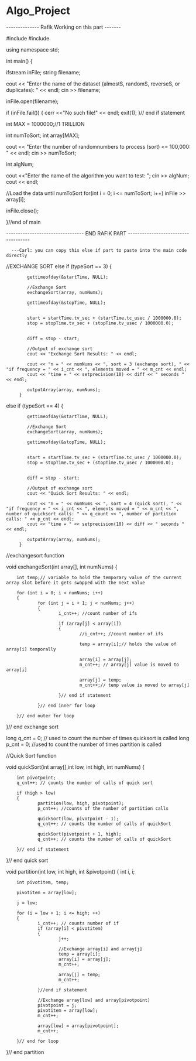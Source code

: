 # Algo_Project
-------------- Rafik Working on this part -------

#include <iostream>
#include <fstream>

using namespace std;


int main()
{

   ifstream inFile;
   string filename;

   cout << "Enter the name of the dataset (almostS, randomS, reverseS, or duplicates): " << endl;
   cin >> filename;

   inFile.open(filename);

   if (inFile.fail())
   {
       cerr <<"No such file!" << endl;
       exit(1);
   }// end if statement

   int MAX  = 1000000;//1 TRILLION

   int numToSort;
   int array[MAX];

   cout << "Enter the number of randomnumbers to process (sort) <= 100,000: " << endl;
   cin >> numToSort;

   int algNum;

   cout <<"Enter the name of the algorithm you want to test:  ";
   cin >> algNum;
   cout << endl;

   //Load the data until numToSort
   for(int i = 0; i <= numToSort; i++)
       inFile >> array[i];

   inFile.close();

}//end of main
  
--------------------------------- END RAFIK PART ------------------------------------

      ---Carl: you can copy this else if part to paste into the main code directly
      
//EXCHANGE SORT
        else if (typeSort == 3)
        {

            gettimeofday(&startTime, NULL);

            //Exchange Sort
            exchangeSort(array, numNums);

            gettimeofday(&stopTime, NULL);


            start = startTime.tv_sec + (startTime.tc_usec / 1000000.0);
            stop = stopTime.tv_sec + (stopTime.tv_usec / 1000000.0);


            diff = stop - start;

            //Output of exchange sort
            cout << "Exchange Sort Results: " << endl;

            cout << "n = " << numNums << ", sort = 3 (exchange sort), " << "if frequency = " << i_cnt << ", elements moved = " << m_cnt << endl;
            cout << "time = " << setprecision(10) << diff << " seconds " << endl;

            outputArray(array, numNums);
         }
else if (typeSort == 4)
        {

            gettimeofday(&startTime, NULL);

            //Exchange Sort
            exchangeSort(array, numNums);

            gettimeofday(&stopTime, NULL);


            start = startTime.tv_sec + (startTime.tc_usec / 1000000.0);
            stop = stopTime.tv_sec + (stopTime.tv_usec / 1000000.0);


            diff = stop - start;

            //Output of exchange sort
            cout << "Quick Sort Results: " << endl;

            cout << "n = " << numNums << ", sort = 4 (quick sort), " << "if frequency = " << i_cnt << ", elements moved = " << m_cnt << ", number of quicksort calls: " << q_count << ", number of partition calls: " << p_cnt << endl;
            cout << "time = " << setprecision(10) << diff << " seconds " << endl;

            outputArray(array, numNums);
         }
      
      
      
      
//exchangesort function
      
void exchangeSort(int array[], int numNums)
{
      
        int temp;// variable to hold the temporary value of the current array slot before it gets swapped with the next value

        for (int i = 0; i < numNums; i++)
        {
                for (int j = i + 1; j < numNums; j++)
                {
                        i_cnt++; //count number of ifs

                        if (array[j] < array[i])
                        {
                                //i_cnt++; //count number of ifs

                                temp = array[i];// holds the value of array[i] temporally

                                array[i] = array[j];
                                m_cnt++; // array[j] value is moved to array[i]

                                array[j] = temp;
                                m_cnt++;// temp value is moved to array[j]

                        }// end if statement

                }// end inner for loop

        }// end outer for loop

}// end exchange sort
      
      
      

long q_cnt = 0;  // used to count the number of times quicksort is called
long p_cnt = 0; //used to count the number of times partition is called

      
      
//Quick Sort function

void quickSort(int array[],int low, int high, int numNums)
{

        int pivotpoint;
        q_cnt++; // counts the number of calls of quick sort

        if (high > low)
        {
                partition(low, high, pivotpoint);
                p_cnt++; //counts of the number of partition calls

                quickSort(low, pivotpoint - 1);
                q_cnt++; // counts the number of calls of quickSort

                quickSort(pivotpoint + 1, high);
                q_cnt++; // counts the number of calls of quickSort

        }// end if statement


}// end quick sort
      
      
 void partition(int low, int high, int &pivotpoint)
{
        int i, i;

        int pivotitem, temp;

        pivotitem = array[low];

        j = low;

        for (i = low + 1; i <= high; ++)
        {
                i_cnt++; // counts number of if
                if (array[i] < pivotitem)
                {
                        j++;

                        //Exchange array[i] and array[j]
                        temp = array[i];
                        array[i] = array[j];
                        m_cnt++;

                        array[j] = temp;
                        m_cnt++;

                }//end if statement

                //Exchange array[low] and array[pivotpoint]
                pivotpoint = j;
                pivotitem = array[low];
                m_cnt++;

                array[low] = array[pivotpoint];
                m_cnt++;

        }// end for loop

}// end partition

 
      
      
      
